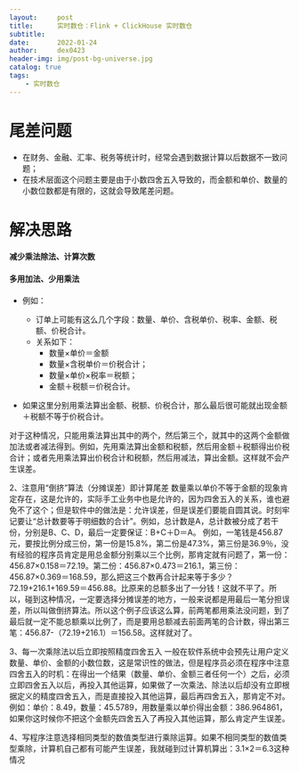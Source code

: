 ```yaml
---
layout:     post
title:      实时数仓：Flink + ClickHouse 实时数仓
subtitle:   
date:       2022-01-24
author:     dex0423
header-img: img/post-bg-universe.jpg
catalog: true
tags:
    - 实时数仓
---
```





# 尾差问题

- 在财务、金融、汇率、税务等统计时，经常会遇到数据计算以后数据不一致问题；
- 在技术层面这个问题主要是由于小数四舍五入导致的，而金额和单价、数量的小数位数都是有限的，这就会导致尾差问题。

# 解决思路

#### 减少乘法除法、计算次数



#### 多用加法、少用乘法

- 例如：
    - 订单上可能有这么几个字段：数量、单价、含税单价、税率、金额、税额、价税合计。
    - 关系如下：
        - 数量×单价＝金额
        - 数量×含税单价＝价税合计；
        - 数量×单价×税率＝税额；
        - 金额＋税额＝价税合计。

- 如果这里分别用乘法算出金额、税额、价税合计，那么最后很可能就出现金额＋税额不等于价税合计。

对于这种情况，只能用乘法算出其中的两个，然后第三个，就其中的这两个金额做加法或者减法得到。例如，先用乘法算出金额和税额，然后用金额＋税额得出价税合计；或者先用乘法算出价税合计和税额，然后用减法，算出金额。这样就不会产生误差。

2、注意用“倒挤”算法（分摊误差）即计算尾差
数量乘以单价不等于金额的现象肯定存在，这是允许的，实际手工业务中也是允许的，因为四舍五入的关系，谁也避免不了这个；但是软件中的做法是：允许误差，但是误差们要能自圆其说。时刻牢记要让“总计数要等于明细数的合计”。例如，总计数是A，总计数被分成了若干份，分别是B、C、D，最后一定要保证：B+C＋D＝A。
例如，一笔钱是456.87元，要按比例分成三份，第一份是15.8%，第二份是47.3%，第三份是36.9％，没有经验的程序员肯定是用总金额分别乘以三个比例，那肯定就有问题了，第一份：456.87×0.158＝72.19。第二份：456.87×0.473＝216.1，第三份：456.87×0.369＝168.59，那么把这三个数再合计起来等于多少？72.19+216.1+169.59＝456.88。比原来的总额多出了一分钱！这就不平了。所以，碰到这种情况，一定要选择分摊误差的地方，一般来说都是用最后一笔分担误差，所以叫做倒挤算法。所以这个例子应该这么算，前两笔都用乘法没问题，到了最后就一定不能总额乘以比例了，而是要用总额减去前面两笔的合计数，得出第三笔：456.87-（72.19+216.1）＝156.58。这样就对了。

3、每一次乘除法以后立即按照精度四舍五入
一般在软件系统中会预先让用户定义数量、单价、金额的小数位数，这是常识性的做法，但是程序员必须在程序中注意四舍五入的时机：在得出一个结果（数量、单价、金额三者任何一个）之后，必须立即四舍五入以后，再投入其他运算，如果做了一次乘法、除法以后却没有立即根据定义的精度四舍五入，而是直接投入其他运算，最后再四舍五入，那肯定不对。例如：单价：8.49，数量：45.5789，用数量乘以单价得出金额：386.964861，如果你这时候你不把这个金额先四舍五入了再投入其他运算，那么肯定产生误差。

4、写程序注意选择相同类型的数值类型进行乘除运算。如果不相同类型的数值类型乘除，计算机自己都有可能产生误差，我就碰到过计算机算出：3.1×2＝6.3这种情况
